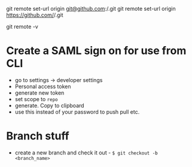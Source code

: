 git remote set-url origin git@github.com:<username>/<project>.git
git remote set-url origin https://github.com/<username>/<project>.git

git remote -v

# Create a SAML sign on for use from CLI

* go to settings -> developer settings
* Personal access token
* generate new token
* set scope to `repo`
* generate. Copy to clipboard
* use this instead of your password to push pull etc.

# Branch stuff

* create a new branch and check it out - `$ git checkout -b <branch_name>`
